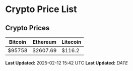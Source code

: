 # Crypto Price List

## Crypto Prices
| Bitcoin | Ethereum | Litecoin |
| ------- | -------- | -------- |
| $95758 | $2607.69 | $116.2 |
**Last Updated:** 2025-02-12 15:42 UTC
**Last Updated:** $DATE$
